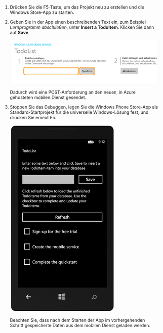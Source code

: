
1. Drücken Sie die F5-Taste, um das Projekt neu zu erstellen und die Windows Store-App zu starten.

2. Geben Sie in der App einen beschreibenden Text ein, zum Beispiel *Lernprogramm abschließen*, unter **Insert a TodoItem**. Klicken Sie dann auf **Save**.

	![](./media/mobile-services-windows-universal-test-app/mobile-quickstart-startup.png)

	Dadurch wird eine POST-Anforderung an den neuen, in Azure gehosteten mobilen Dienst gesendet.

3. Stoppen Sie das Debuggen, legen Sie die Windows Phone Store-App als Standard-Startprojekt für die universelle Windows-Lösung fest, und drücken Sie erneut F5.

	![](./media/mobile-services-windows-universal-test-app/mobile-quickstart-completed-wp8.png)
	
	Beachten Sie, dass nach dem Starten der App im vorhergehenden Schritt gespeicherte Daten aus dem mobilen Dienst geladen werden.

<!---HONumber=Oct15_HO3-->